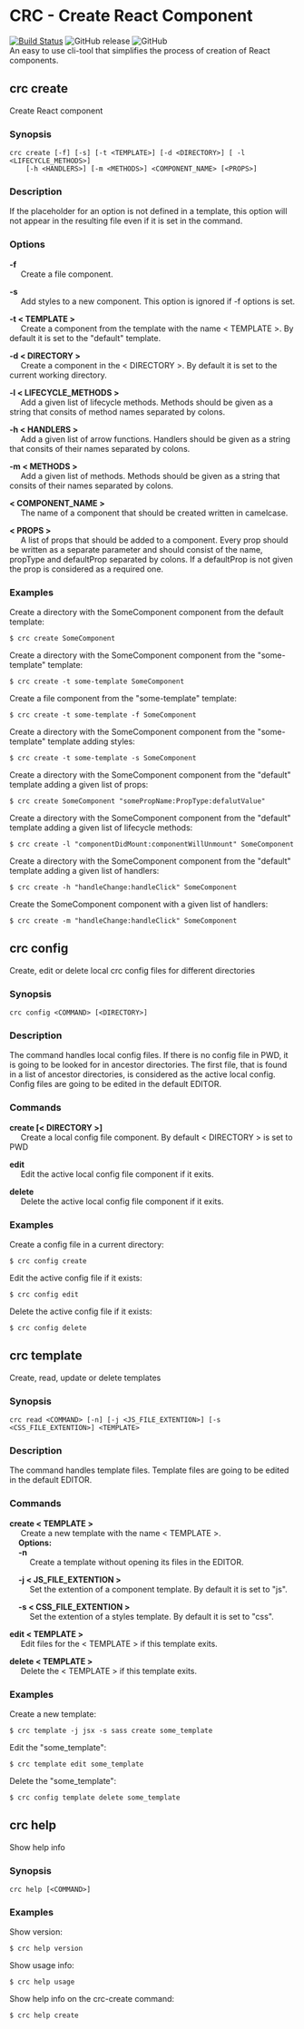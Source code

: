 # CRC - Create React Component
[![Build Status](https://travis-ci.org/aleksandryackovlev/crc.svg?branch=master)](https://travis-ci.org/aleksandryackovlev/crc) ![GitHub release](https://img.shields.io/github/release/aleksandryackovlev/crc.svg) ![GitHub](https://img.shields.io/github/license/aleksandryackovlev/crc.svg)  
An easy to use cli-tool that simplifies the process of creation of React components.
  
  
## crc create
Create React component
### Synopsis
```shell
crc create [-f] [-s] [-t <TEMPLATE>] [-d <DIRECTORY>] [ -l <LIFECYCLE_METHODS>]
    [-h <HANDLERS>] [-m <METHODS>] <COMPONENT_NAME> [<PROPS>]
```
### Description
If the placeholder for an option is not defined in a template, this option will not appear in the resulting file even if it is set in the command.
### Options
**-f**  
&nbsp;&nbsp;&nbsp;&nbsp; Create a file component.

**-s**  
&nbsp;&nbsp;&nbsp;&nbsp; Add styles to a new component. This option is ignored if -f options is set.

**-t < TEMPLATE >**  
&nbsp;&nbsp;&nbsp;&nbsp; Create a component from the template with the name < TEMPLATE >. By default it is set to the "default" template.

**-d < DIRECTORY >**  
&nbsp;&nbsp;&nbsp;&nbsp; Create a component in the < DIRECTORY >. By default it is set to the current working directory.

**-l < LIFECYCLE_METHODS >**  
&nbsp;&nbsp;&nbsp;&nbsp; Add a given list of lifecycle methods. Methods should be given as a string that consits of method names separated by colons.

**-h < HANDLERS >**  
&nbsp;&nbsp;&nbsp;&nbsp; Add a given list of arrow functions. Handlers should be given as a string that consits of their names separated by colons.

**-m < METHODS >**  
&nbsp;&nbsp;&nbsp;&nbsp; Add a given list of methods. Methods should be given as a string that consits of their names separated by colons.

**< COMPONENT_NAME >**  
&nbsp;&nbsp;&nbsp;&nbsp; The name of a component that should be created written in camelcase.

**< PROPS >**  
&nbsp;&nbsp;&nbsp;&nbsp; A list of props that should be added to a component. Every prop should be written as a separate parameter and should consist of the name, propType and defaultProp separated by colons. If a defaultProp is not given the prop is considered as a required one.

### Examples
Create a directory with the SomeComponent component from the default template:
```shell
$ crc create SomeComponent
```
Create a directory with the SomeComponent component from the "some-template" template:
```shell
$ crc create -t some-template SomeComponent
```
Create a file component from the "some-template" template:
```shell
$ crc create -t some-template -f SomeComponent
```
Create a directory with the SomeComponent component from the "some-template" template adding styles:
```shell
$ crc create -t some-template -s SomeComponent
```
Create a directory with the SomeComponent component from the "default" template adding a given list of props:
```shell
$ crc create SomeComponent "somePropName:PropType:defalutValue"
```
Create a directory with the SomeComponent component from the "default" template adding a given list of lifecycle methods:
```shell
$ crc create -l "componentDidMount:componentWillUnmount" SomeComponent
```
Create a directory with the SomeComponent component from the "default" template adding a given list of handlers:
```shell
$ crc create -h "handleChange:handleClick" SomeComponent
```
Create the SomeComponent component with a given list of handlers:
```shell
$ crc create -m "handleChange:handleClick" SomeComponent
```
  
  
## crc config
Create, edit or delete local crc config files for different directories

### Synopsis
```shell
crc config <COMMAND> [<DIRECTORY>]
```
### Description
The command handles local config files. If there is no config file in PWD, it is going to be looked for in ancestor directories. The first file, that is found in a list of ancestor directories, is considered as the active local config. Config files are going to be edited in the default EDITOR.

### Commands
**create [< DIRECTORY >]**  
&nbsp;&nbsp;&nbsp;&nbsp; Create a local config file component. By default < DIRECTORY > is set to PWD

**edit**  
&nbsp;&nbsp;&nbsp;&nbsp; Edit the active local config file component if it exits.

**delete**  
&nbsp;&nbsp;&nbsp;&nbsp; Delete the active local config file component if it exits.

### Examples
Create a config file in a current directory:
```shell
$ crc config create 
```

Edit the active config file if it exists:
```shell
$ crc config edit 
```

Delete the active config file if it exists:
```shell
$ crc config delete 
```
  
  
## crc template
Create, read, update or delete templates

### Synopsis
```shell
crc read <COMMAND> [-n] [-j <JS_FILE_EXTENTION>] [-s <CSS_FILE_EXTENTION>] <TEMPLATE>
```
### Description
The command handles template files. Template files are going to be edited in the default EDITOR.

### Commands
**create < TEMPLATE >**  
&nbsp;&nbsp;&nbsp;&nbsp; Create a new template with the name < TEMPLATE >.  
&nbsp;&nbsp;&nbsp;&nbsp;**Options:**  
&nbsp;&nbsp;&nbsp;&nbsp;**-n**  
&nbsp;&nbsp;&nbsp;&nbsp;&nbsp;&nbsp;&nbsp;&nbsp; Create a template without opening its files in the EDITOR.

&nbsp;&nbsp;&nbsp;&nbsp;**-j < JS_FILE_EXTENTION >**  
&nbsp;&nbsp;&nbsp;&nbsp;&nbsp;&nbsp;&nbsp;&nbsp; Set the extention of a component template. By default it is set to "js".

&nbsp;&nbsp;&nbsp;&nbsp;**-s < CSS_FILE_EXTENTION >**  
&nbsp;&nbsp;&nbsp;&nbsp;&nbsp;&nbsp;&nbsp;&nbsp; Set the extention of a styles template. By default it is set to "css".

**edit < TEMPLATE >**  
&nbsp;&nbsp;&nbsp;&nbsp; Edit files for the < TEMPLATE > if this template exits.

**delete < TEMPLATE >**  
&nbsp;&nbsp;&nbsp;&nbsp; Delete the < TEMPLATE > if this template exits.

### Examples
Create a new template:
```shell
$ crc template -j jsx -s sass create some_template
```

Edit the "some_template":
```shell
$ crc template edit some_template
```

Delete the "some_template":
```shell
$ crc config template delete some_template 
```
  
  
## crc help
Show help info

### Synopsis
```shell
crc help [<COMMAND>]
```
### Examples
Show version:
```shell
$ crc help version
```

Show usage info:
```shell
$ crc help usage
```

Show help info on the crc-create command:
```shell
$ crc help create 
```
